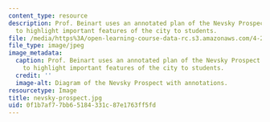 ```yaml
---
content_type: resource
description: Prof. Beinart uses an annotated plan of the Nevsky Prospect in St. Petersburg
  to highlight important features of the city to students.
file: /media/https%3A/open-learning-course-data-rc.s3.amazonaws.com/4-241j-theory-of-city-form-spring-2013/0f1b7af77bb65184331c87e1763ff5fd_nevsky-prospect.jpg
file_type: image/jpeg
image_metadata:
  caption: Prof. Beinart uses an annotated plan of the Nevsky Prospect in St. Petersburg
    to highlight important features of the city to students.
  credit: ''
  image-alt: Diagram of the Nevsky Prospect with annotations.
resourcetype: Image
title: nevsky-prospect.jpg
uid: 0f1b7af7-7bb6-5184-331c-87e1763ff5fd
---
```

